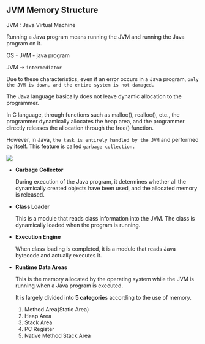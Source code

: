 ## JVM Memory Structure

JVM : Java Virtual Machine

Running a Java program means running the JVM and running the Java program on it.

OS - JVM - java program

JVM -> `intermediator` 

Due to these characteristics, even if an error occurs in a Java program, `only the JVM is down, and the entire system is not damaged.`

The Java language basically does not leave dynamic allocation to the programmer.

In C language, through functions such as malloc(), realloc(), etc., the programmer dynamically allocates the heap area, and the programmer directly releases the allocation through the free() function. 

However, in Java, `the task is entirely handled by the JVM` and performed by itself. This feature is called `garbage collection.`

<img src=/home/thomas/Desktop/TIL/img/>

- **Garbage Collector**
  
  During execution of the Java program, it determines whether all the dynamically created objects have been used, and the allocated memory is released.

- **Class Loader**

	This is a module that reads class information into the JVM. The class is dynamically loaded when the program is running.

- **Execution Engine**

	When class loading is completed, it is a module that reads Java bytecode and actually executes it.

- **Runtime Data Areas**
  
	This is the memory allocated by the operating system while the JVM is running when a Java program is executed. 
	
	It is largely divided into **5 categorie**s according to the use of memory.
  
  1. Method Area(Static Area)
  2. Heap Area
  3. Stack Area
  4. PC Register
  5. Native Method Stack Area
